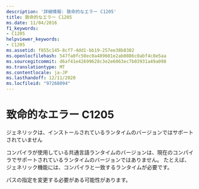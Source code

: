 ```yaml
---
description: '詳細情報: 致命的なエラー C1205'
title: 致命的なエラー C1205
ms.date: 11/04/2016
f1_keywords:
- C1205
helpviewer_keywords:
- C1205
ms.assetid: f855c145-8cf7-4dd1-bb19-257ee38b8382
ms.openlocfilehash: 547fa0fc50ec0a489601e2ab0886c0abf4c8e5aa
ms.sourcegitcommit: d6af41e42699628c3e2e6063ec7b03931a49a098
ms.translationtype: MT
ms.contentlocale: ja-JP
ms.lasthandoff: 12/11/2020
ms.locfileid: "97268094"
---
```

# <a name="fatal-error-c1205"></a>致命的なエラー C1205

ジェネリックは、インストールされているランタイムのバージョンではサポートされていません

コンパイラが使用している共通言語ランタイムのバージョンは、現在のコンパイラでサポートされているランタイムのバージョンではありません。  たとえば、ジェネリック機能には、コンパイラと一致するランタイムが必要です。

パスの指定を変更する必要がある可能性があります。
